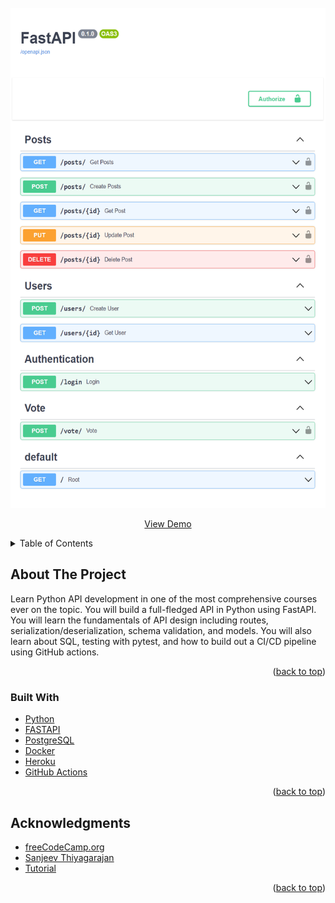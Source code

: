 <div id="top"></div>


<br />
<div align="center">
  <a href="https://fastapi-example-bruce.herokuapp.com/docs">
    <img src="images/FastAPI-Docs.png" alt="Docs" width="550" height="800">
  </a>

  <a href="https://fastapi-example-bruce.herokuapp.com/docs">View Demo</a>

</div>


<!-- TABLE OF CONTENTS -->
<details>
  <summary>Table of Contents</summary>
  <ol>
    <li>
      <a href="#about-the-project">About The Project</a>
      <ul>
        <li><a href="#built-with">Built With</a></li>
        <li><a href="#Course-Contents">Course Contents</a></li>
      </ul>
    </li>
    <li><a href="#acknowledgments">Acknowledgments</a></li>
  </ol>
</details>


<!-- ABOUT THE PROJECT -->
## About The Project
Learn Python API development in one of the most comprehensive courses ever on the topic. You will build a full-fledged API in Python using FastAPI. You will learn the fundamentals of API design including routes, serialization/deserialization, schema validation, and models. You will also learn about SQL, testing with pytest, and how to build out a CI/CD pipeline using GitHub actions.

<p align="right">(<a href="#top">back to top</a>)</p>


### Built With

* [Python](https://www.python.org)
* [FASTAPI](https://fastapi.tiangolo.com/)
* [PostgreSQL](https://www.postgresql.org/)
* [Docker](https://www.docker.com/)
* [Heroku](https://id.heroku.com/login)
* [GitHub Actions](https://docs.github.com/en/actions)

<p align="right">(<a href="#top">back to top</a>)</p>


## Acknowledgments

* [freeCodeCamp.org](https://www.youtube.com/c/Freecodecamp)
* [Sanjeev Thiyagarajan](https://www.youtube.com/channel/UC2sYgV-NV6S5_-pqLGChoNQ)
* [Tutorial](https://youtu.be/0sOvCWFmrtA)

<p align="right">(<a href="#top">back to top</a>)</p>
